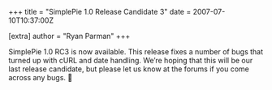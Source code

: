 +++
title = "SimplePie 1.0 Release Candidate 3"
date = 2007-07-10T10:37:00Z

[extra]
author = "Ryan Parman"
+++

SimplePie 1.0 RC3 is now available. This release fixes a number of bugs that turned up with cURL and date handling. We’re hoping that this will be our last release candidate, but please let us know at the forums if you come across any bugs. 🙂
